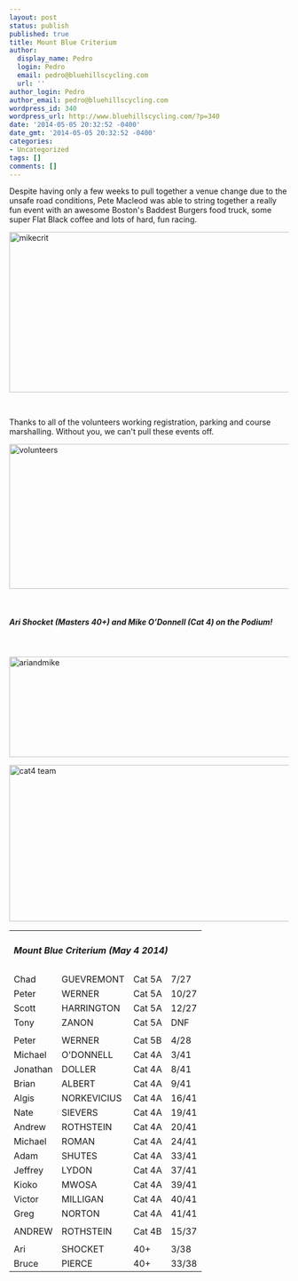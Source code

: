 ```yaml
---
layout: post
status: publish
published: true
title: Mount Blue Criterium
author:
  display_name: Pedro
  login: Pedro
  email: pedro@bluehillscycling.com
  url: ''
author_login: Pedro
author_email: pedro@bluehillscycling.com
wordpress_id: 340
wordpress_url: http://www.bluehillscycling.com/?p=340
date: '2014-05-05 20:32:52 -0400'
date_gmt: '2014-05-05 20:32:52 -0400'
categories:
- Uncategorized
tags: []
comments: []
---
```

Despite having only a few weeks to pull together a venue change due to the unsafe road conditions, Pete Macleod was able to string together a really fun event with an awesome Boston's Baddest Burgers food truck, some super Flat Black coffee and lots of hard, fun racing.



<a href="http://www.bluehillscycling.com/BHCC-3/wp-content/uploads/2014/05/mikecrit.jpg"><img class="alignnone size-full wp-image-341" alt="mikecrit" src="http://www.bluehillscycling.com/BHCC-3/wp-content/uploads/2014/05/mikecrit.jpg" width="512" height="289" /></a>



&nbsp;



Thanks to all of the volunteers working registration, parking and course marshalling. Without you, we can't pull these events off.



<a href="http://www.bluehillscycling.com/BHCC-3/wp-content/uploads/2014/05/volunteers1.jpg"><img class="alignnone size-full wp-image-345" alt="volunteers" src="http://www.bluehillscycling.com/BHCC-3/wp-content/uploads/2014/05/volunteers1.jpg" width="545" height="261" /></a>



&nbsp;

<h5>Ari Shocket (Masters 40+) and Mike O’Donnell (Cat 4) on the Podium!</h5>

&nbsp;



<a href="http://www.bluehillscycling.com/BHCC-3/wp-content/uploads/2014/05/ariandmike.jpg"><img class="alignnone size-full wp-image-349" alt="ariandmike" src="http://www.bluehillscycling.com/BHCC-3/wp-content/uploads/2014/05/ariandmike.jpg" width="545" height="181" /></a>



<img class="alignnone size-full wp-image-351" alt="cat4 team" src="http://www.bluehillscycling.com/BHCC-3/wp-content/uploads/2014/05/cat4-team.jpg" width="545" height="282" />

<table class="datatable1" width="100%">

<tbody>

<tr>

<td class="headerrow3" colspan="5">

<h5>Mount Blue Criterium (May 4 2014)</h5>

</td>

</tr>

<tr>

<td>Chad</td>

<td>GUEVREMONT</td>

<td>Cat 5A</td>

<td>7/27</td>

</tr>

<tr>

<td>Peter</td>

<td>WERNER</td>

<td>Cat 5A</td>

<td>10/27</td>

</tr>

<tr>

<td>Scott</td>

<td>HARRINGTON</td>

<td>Cat 5A</td>

<td>12/27</td>

</tr>

<tr>

<td>Tony</td>

<td>ZANON</td>

<td>Cat 5A</td>

<td>DNF</td>

</tr>

<tr>

<td></td>

<td></td>

<td></td>

<td></td>

</tr>

<tr>

<td>Peter</td>

<td>WERNER</td>

<td>Cat 5B</td>

<td>4/28</td>

</tr>

<tr>

<td>Michael</td>

<td>O'DONNELL</td>

<td>Cat 4A</td>

<td>3/41</td>

</tr>

<tr>

<td>Jonathan</td>

<td>DOLLER</td>

<td>Cat 4A</td>

<td>8/41</td>

</tr>

<tr>

<td>Brian</td>

<td>ALBERT</td>

<td>Cat 4A</td>

<td>9/41</td>

</tr>

<tr>

<td>Algis</td>

<td>NORKEVICIUS</td>

<td>Cat 4A</td>

<td>16/41</td>

</tr>

<tr>

<td>Nate</td>

<td>SIEVERS</td>

<td>Cat 4A</td>

<td>19/41</td>

</tr>

<tr>

<td>Andrew</td>

<td>ROTHSTEIN</td>

<td>Cat 4A</td>

<td>20/41</td>

</tr>

<tr>

<td>Michael</td>

<td>ROMAN</td>

<td>Cat 4A</td>

<td>24/41</td>

</tr>

<tr>

<td>Adam</td>

<td>SHUTES</td>

<td>Cat 4A</td>

<td>33/41</td>

</tr>

<tr>

<td>Jeffrey</td>

<td>LYDON</td>

<td>Cat 4A</td>

<td>37/41</td>

</tr>

<tr>

<td>Kioko</td>

<td>MWOSA</td>

<td>Cat 4A</td>

<td>39/41</td>

</tr>

<tr>

<td>Victor</td>

<td>MILLIGAN</td>

<td>Cat 4A</td>

<td>40/41</td>

</tr>

<tr>

<td>Greg</td>

<td>NORTON</td>

<td>Cat 4A</td>

<td>41/41</td>

</tr>

<tr>

<td></td>

<td></td>

<td></td>

<td></td>

</tr>

<tr>

<td>ANDREW</td>

<td>ROTHSTEIN</td>

<td>Cat 4B</td>

<td>15/37</td>

</tr>

<tr>

<td></td>

<td></td>

<td></td>

<td></td>

</tr>

<tr>

<td>Ari</td>

<td>SHOCKET</td>

<td>40+</td>

<td>3/38</td>

</tr>

<tr>

<td>Bruce</td>

<td>PIERCE</td>

<td>40+</td>

<td>33/38</td>

</tr>

</tbody>

</table>

&nbsp;



&nbsp;